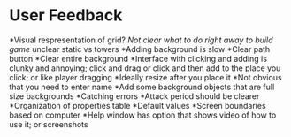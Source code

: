 User Feedback
=============

*Visual respresentation of grid?
*Not clear what to do right away to build game* unclear static vs towers
*Adding background is slow
*Clear path button
*Clear entire background
*Interface with clicking and adding is clunky and annoying; click and drag or click and then add to the place you click; or like player dragging
*Ideally resize after you place it
*Not obvious that you need to enter name
*Add some background objects that are full size backgrounds
*Catching errors
*Attack period should be clearer
*Organization of properties table
*Default values
*Screen boundaries based on computer
*Help window has option that shows video of how to use it; or screenshots
